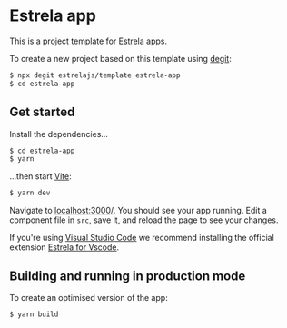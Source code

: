 # Estrela app

This is a project template for [Estrela](https://github.com/estrelajs/estrela) apps.

To create a new project based on this template using [degit](https://github.com/Rich-Harris/degit):

```bash
$ npx degit estrelajs/template estrela-app
$ cd estrela-app
```

## Get started

Install the dependencies...

```bash
$ cd estrela-app
$ yarn
```

...then start [Vite](https://vitejs.dev/):

```bash
$ yarn dev
```

Navigate to [localhost:3000/](http://localhost:3000/). You should see your app running. Edit a component file in `src`, save it, and reload the page to see your changes.

If you're using [Visual Studio Code](https://code.visualstudio.com/) we recommend installing the official extension [Estrela for Vscode](https://marketplace.visualstudio.com/items?itemName=estrelajs.estrela-vscode).

## Building and running in production mode

To create an optimised version of the app:

```bash
$ yarn build
```
